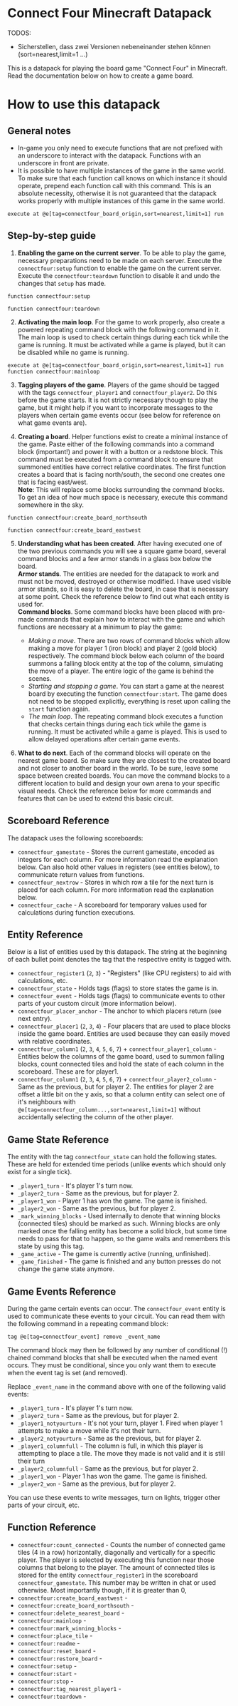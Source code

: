 # Connect Four Minecraft Datapack

TODOS:
- Sicherstellen, dass zwei Versionen nebeneinander stehen können (sort=nearest,limit=1 ...)

This is a datapack for playing the board game "Connect Four" in Minecraft.
Read the documentation below on how to create a game board.

# How to use this datapack

## General notes

* In-game you only need to execute functions
that are not prefixed with an underscore to interact with the datapack.
Functions with an underscore in front are private.
* It is possible to have multiple instances of the game in the same world.
To make sure that each function call knows on which instance it should operate,
prepend each function call with this command.
This is an absolute necessity,
otherwise it is not guaranteed that the datapack works properly
with multiple instances of this game in the same world.
```mcfunction
execute at @e[tag=connectfour_board_origin,sort=nearest,limit=1] run
```

## Step-by-step guide

1. **Enabling the game on the current server**.
To be able to play the game,
necessary preparations need to be made on each server.
Execute the `connectfour:setup` function to enable the game on the current server.
Execute the `connectfour:teardown` function to disable it
and undo the changes that `setup` has made.
```mcfunction
function connectfour:setup
```
```mcfunction
function connectfour:teardown
```

2. **Activating the main loop**.
For the game to work properly,
also create a powered repeating command block
with the following command in it.
The main loop is used to check certain things during each tick
while the game is running.
It must be activated while a game is played,
but it can be disabled while no game is running.
```mcfunction
execute at @e[tag=connectfour_board_origin,sort=nearest,limit=1] run function connectfour:mainloop
```

3. **Tagging players of the game**.
Players of the game should be tagged with the tags
`connectfour_player1` and `connectfour_player2`.
Do this before the game starts.
It is not strictly necessary though to play the game,
but it might help if you want to incorporate messages to the players
when certain game events occur
(see below for reference on what game events are).

4. **Creating a board**.
Helper functions exist to create a minimal instance of the game.
Paste either of the following commands into a command block (important!)
and power it with a button or a redstone block.
This command must be executed from a command block
to ensure that summoned entities have correct relative coordinates.
The first function creates a board that is facing north/south,
the second one creates one that is facing east/west.  
**Note**: This will replace some blocks surrounding the command blocks.
To get an idea of how much space is necessary,
execute this command somewhere in the sky.
```mcfunction
function connectfour:create_board_northsouth
```
```mcfunction
function connectfour:create_board_eastwest
```

5. **Understanding what has been created**.
After having executed one of the two previous commands
you will see a square game board, several command blocks
and a few armor stands in a glass box below the board.  
**Armor stands**.
The entities are needed for the datapack to work
and must not be moved, destroyed or otherwise modified.
I have used visible armor stands, so it is easy to delete the board,
in case that is necessary at some point.
Check the reference below to find out what each entity is used for.  
**Command blocks**.
Some command blocks have been placed with pre-made commands
that explain how to interact with the game
and which functions are necessary at a minimum to play the game:
    * *Making a move*.
    There are two rows of command blocks
    which allow making a move for player 1 (iron block)
    and player 2 (gold block) respectively.
    The command block below each column of the board
    summons a falling block entity at the top of the column,
    simulating the move of a player.
    The entire logic of the game is behind the scenes.
    * *Starting and stopping a game*.
    You can start a game at the nearest board
    by executing the function `connectfour:start`.
    The game does not need to be stopped explicitly,
    everything is reset upon calling the `start` function again.
    * *The main loop*.
    The repeating command block executes a function
    that checks certain things during each tick while the game is running.
    It must be activated while a game is played.
    This is used to allow delayed operations after certain game events.

6. **What to do next**.
Each of the command blocks will operate on the nearest game board.
So make sure they are closest to the created board
and not closer to another board in the world.
To be sure, leave some space between created boards.
You can move the command blocks to a different location
to build and design your own arena to your specific visual needs.
Check the reference below for more commands and features
that can be used to extend this basic circuit.

## Scoreboard Reference

The datapack uses the following scoreboards:

* `connectfour_gamestate` -
Stores the current gamestate, encoded as integers for each column.
For more information read the explanation below.
Can also hold other values in registers (see entities below),
to communicate return values from functions.
* `connectfour_nextrow` -
Stores in which row a tile for the next turn is placed for each column.
For more information read the explanation below.
* `connectfour_cache` -
A scoreboard for temporary values used for calculations
during function executions.

## Entity Reference

Below is a list of entities used by this datapack.
The string at the beginning of each bullet point denotes
the tag that the respective entity is tagged with.

* `connectfour_register1` (`2`, `3`) -
"Registers" (like CPU registers) to aid with calculations, etc.
* `connectfour_state` - Holds tags (flags) to store states the game is in.
* `connectfour_event` - Holds tags (flags) to communicate events
to other parts of your custom circuit (more information below).
* `connectfour_placer_anchor` -
The anchor to which placers return (see next entry).
* `connectfour_placer1` (`2`, `3`, `4`) -
Four placers that are used to place blocks inside the game board.
Entities are used because they can easily moved with relative coordinates.
* `connectfour_column1` (`2`, `3`, `4`, `5`, `6`, `7`) + `connectfour_player1_column` -
Entities below the columns of the game board,
used to summon falling blocks, count connected tiles
and hold the state of each column in the scoreboard.
These are for player1.
* `connectfour_column1` (`2`, `3`, `4`, `5`, `6`, `7`) + `connectfour_player2_column` -
Same as the previous, but for player 2.
The entities for player 2 are offset a little bit on the y axis,
so that a column entity can select one of it's neighbours
with `@e[tag=connectfour_column...,sort=nearest,limit=1]`
without accidentally selecting the column of the other player.

## Game State Reference

The entity with the tag `connectfour_state` can hold the following states.
These are held for extended time periods
(unlike events which should only exist for a single tick).

* `_player1_turn` - It's player 1's turn now.
* `_player2_turn` - Same as the previous, but for player 2.
* `_player1_won` - Player 1 has won the game. The game is finished.
* `_player2_won` - Same as the previous, but for player 2.
* `_mark_winning_blocks` -
Used internally to denote that winning blocks (connected tiles)
should be marked as such.
Winning blocks are only marked
once the falling entity has become a solid block,
but some time needs to pass for that to happen,
so the game waits and remembers this state by using this tag.
* `_game_active` - The game is currently active (running, unfinished).
* `_game_finished` - The game is finished
and any button presses do not change the game state anymore.

## Game Events Reference

During the game certain events can occur.
The `connectfour_event` entity is used
to communicate these events to your circuit.
You can read them with the following command in a repeating command block:
```mcfunction
tag @e[tag=connectfour_event] remove _event_name
```
The command block may then be followed by
any number of conditional (!) chained command blocks
that shall be executed when the named event occurs.
They must be conditional,
since you only want them to execute when the event tag is set (and removed).

Replace `_event_name` in the command above
with one of the following valid events:

* `_player1_turn` - It's player 1's turn now.
* `_player2_turn` - Same as the previous, but for player 2.
* `_player1_notyourturn` - It's not your turn, player 1.
Fired when player 1 attempts to make a move while it's not their turn.
* `_player2_notyourturn` - Same as the previous, but for player 2.
* `_player1_columnfull` - The column is full,
in which this player is attempting to place a tile.
The move they made is not valid and it is still their turn
* `_player2_columnfull` - Same as the previous, but for player 2.
* `_player1_won` - Player 1 has won the game. The game is finished.
* `_player2_won` - Same as the previous, but for player 2.

You can use these events to write messages, turn on lights,
trigger other parts of your circuit, etc.

## Function Reference

* `connectfour:count_connected` -
Counts the number of connected game tiles (4 in a row)
horizontally, diagonally and vertically
for a specific player.
The player is selected by executing this function near those columns
that belong to the player.
The amount of connected tiles is stored for the entity
`connectfour_register1` in the scoreboard `connectfour_gamestate`.
This number may be written in chat or used otherwise.
Most importantly though, if it is greater than 0, 
* `connectfour:create_board_eastwest` - 
* `connectfour:create_board_northsouth` - 
* `connectfour:delete_nearest_board` - 
* `connectfour:mainloop` - 
* `connectfour:mark_winning_blocks` - 
* `connectfour:place_tile` - 
* `connectfour:readme` - 
* `connectfour:reset_board` - 
* `connectfour:restore_board` - 
* `connectfour:setup` - 
* `connectfour:start` - 
* `connectfour:stop` - 
* `connectfour:tag_nearest_player1` - 
* `connectfour:teardown` - 
